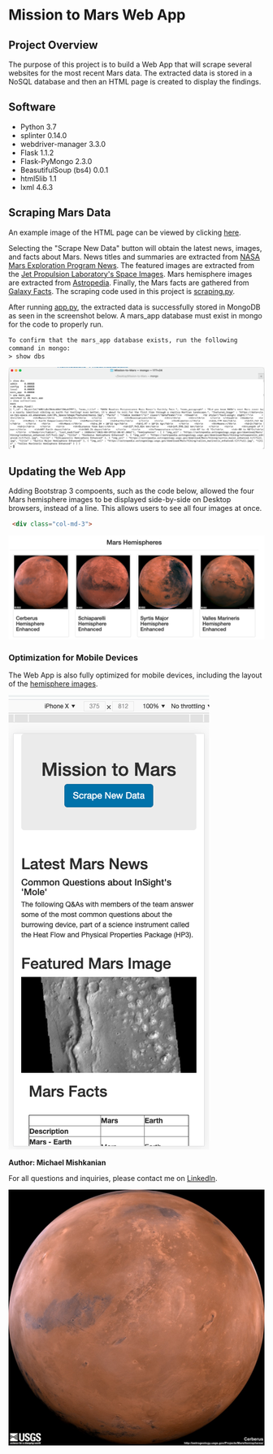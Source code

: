 # Mission to Mars Web App

## Project Overview
The purpose of this project is to build a Web App that will scrape several websites for the most recent Mars data. The extracted data is stored in a NoSQL database and then an HTML page is created to display the findings. 

## Software

- Python 3.7
- splinter 0.14.0
- webdriver-manager 3.3.0
- Flask 1.1.2
- Flask-PyMongo 2.3.0
- BeasutifulSoup (bs4) 0.0.1
- html5lib 1.1
- lxml 4.6.3

## Scraping Mars Data

An example image of the HTML page can be viewed by clicking [here](https://github.com/Mishkanian/Mission-to-Mars/blob/main/Resources/Mars_desktop_html_page.png).

Selecting the "Scrape New Data" button will obtain the latest news, images, and facts about Mars. News titles and summaries are extracted from [NASA Mars Exploration Program News](https://data-class-mars.s3.amazonaws.com/Mars/index.html). The featured images are extracted from the [Jet Propulsion Laboratory's Space Images](https://data-class-jpl-space.s3.amazonaws.com/JPL_Space/index.html). Mars hemisphere images are extracted from [Astropedia](https://astrogeology.usgs.gov/search/results?q=hemisphere+enhanced&k1=target&v1=Mars). Finally, the Mars facts are gathered from [Galaxy Facts](https://data-class-mars-facts.s3.amazonaws.com/Mars_Facts/index.html). The scraping code used in this project is [scraping.py](https://github.com/Mishkanian/Mission-to-Mars/blob/main/scraping.py).

After running [app.py](https://github.com/Mishkanian/Mission-to-Mars/blob/main/app.py), the extracted data is successfully stored in MongoDB as seen in the screenshot below. A mars_app database must exist in mongo for the code to properly run. 
```terminal
To confirm that the mars_app database exists, run the following command in mongo:
> show dbs

```
![mongo_mars](https://github.com/Mishkanian/Mission-to-Mars/blob/main/Resources/mongo_mars.png)

## Updating the Web App

Adding Bootstrap 3 compoents, such as the code below, allowed the four Mars hemisphere images to be displayed side-by-side on Desktop browsers, instead of a line. This allows users to see all four images at once.
```html
 <div class="col-md-3">
```
![web_hemi](https://github.com/Mishkanian/Mission-to-Mars/blob/main/Resources/mars_hemi.png)

### Optimization for Mobile Devices

The Web App is also fully optimized for mobile devices, including the layout of the [hemisphere images](https://github.com/Mishkanian/Mission-to-Mars/blob/main/Resources/mobile_mars_hemi.png).

![mobile_screen](https://github.com/Mishkanian/Mission-to-Mars/blob/main/Resources/mobile_mars.png)


**Author: Michael Mishkanian**  

For all questions and inquiries, please contact me on [LinkedIn](https://www.linkedin.com/in/michaelmishkanian/).

![mars_image](https://github.com/Mishkanian/Mission-to-Mars/blob/main/Resources/mars.jpeg)
